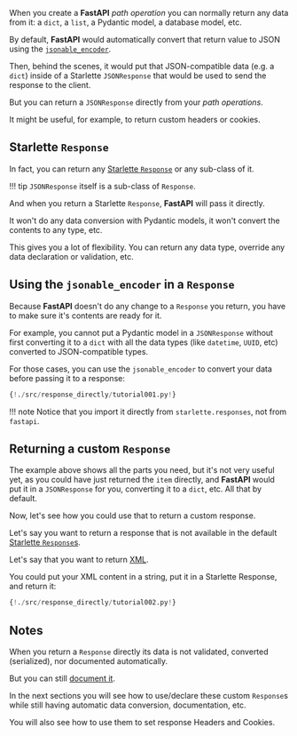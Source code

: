 When you create a **FastAPI** *path operation* you can normally return any data from it: a `dict`, a `list`, a Pydantic model, a database model, etc.

By default, **FastAPI** would automatically convert that return value to JSON using the <a href="https://fastapi.tiangolo.com/tutorial/encoder/" target="_blank">`jsonable_encoder`</a>.

Then, behind the scenes, it would put that JSON-compatible data (e.g. a `dict`) inside of a Starlette `JSONResponse` that would be used to send the response to the client.

But you can return a `JSONResponse` directly from your *path operations*.

It might be useful, for example, to return custom headers or cookies.

## Starlette `Response`

In fact, you can return any <a href="https://www.starlette.io/responses/" target="_blank">Starlette `Response`</a> or any sub-class of it.

!!! tip
    `JSONResponse` itself is a sub-class of `Response`.

And when you return a Starlette `Response`, **FastAPI** will pass it directly.

It won't do any data conversion with Pydantic models, it won't convert the contents to any type, etc.

This gives you a lot of flexibility. You can return any data type, override any data declaration or validation, etc.

## Using the `jsonable_encoder` in a `Response`

Because **FastAPI** doesn't do any change to a `Response` you return, you have to make sure it's contents are ready for it.

For example, you cannot put a Pydantic model in a `JSONResponse` without first converting it to a `dict` with all the data types (like `datetime`, `UUID`, etc) converted to JSON-compatible types.

For those cases, you can use the `jsonable_encoder` to convert your data before passing it to a response:

```Python hl_lines="4 6 20 21"
{!./src/response_directly/tutorial001.py!}
```

!!! note
    Notice that you import it directly from `starlette.responses`, not from `fastapi`.

## Returning a custom `Response`

The example above shows all the parts you need, but it's not very useful yet, as you could have just returned the `item` directly, and **FastAPI** would put it in a `JSONResponse` for you, converting it to a `dict`, etc. All that by default.

Now, let's see how you could use that to return a custom response.

Let's say you want to return a response that is not available in the default <a href="https://www.starlette.io/responses/" target="_blank">Starlette `Response`s</a>.

Let's say that you want to return <a href="https://en.wikipedia.org/wiki/XML" target="_blank">XML</a>.

You could put your XML content in a string, put it in a Starlette Response, and return it:

```Python hl_lines="2 20"
{!./src/response_directly/tutorial002.py!}
```

## Notes

When you return a `Response` directly its data is not validated, converted (serialized), nor documented automatically.

But you can still <a href="/tutorial/additional-responses/" target="_blank">document it</a>.

In the next sections you will see how to use/declare these custom `Response`s while still having automatic data conversion, documentation, etc.

You will also see how to use them to set response Headers and Cookies.
